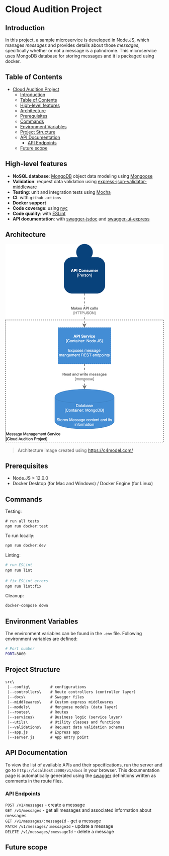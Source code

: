 # Cloud Audition Project

## Introduction
In this project, a sample microservice is developed in Node.JS, which manages *messages* and provides details about those *messages*, specifically whether or not a message is a palindrome. This microservice uses MongoDB database for storing messages and it is packaged using docker. 

## Table of Contents

- [Cloud Audition Project](#cloud-audition-project)
  - [Introduction](#introduction)
  - [Table of Contents](#table-of-contents)
  - [High-level features](#high-level-features)
  - [Architecture](#architecture)
  - [Prerequisites](#prerequisites)
  - [Commands](#commands)
  - [Environment Variables](#environment-variables)
  - [Project Structure](#project-structure)
  - [API Documentation](#api-documentation)
    - [API Endpoints](#api-endpoints)
  - [Future scope](#future-scope)

## High-level features

- **NoSQL database**: [MongoDB](https://www.mongodb.com) object data modeling using [Mongoose](https://mongoosejs.com)
- **Validation**: request data validation using [express-json-validator-middleware](https://github.com/simonplend/express-json-validator-middleware)
- **Testing**: unit and integration tests using [Mocha](https://mochajs.org)
- **CI**: with `github actions`
- **Docker support**
- **Code coverage**: using [nyc](https://github.com/istanbuljs/nyc)
- **Code quality**: with [ESLint](https://eslint.org)
- **API documentation**: with [swagger-jsdoc](https://github.com/Surnet/swagger-jsdoc) and [swagger-ui-express](https://github.com/scottie1984/swagger-ui-express)

## Architecture
![](src/docs/cloud-audition-arch.png)

> Architecture image created using https://c4model.com/

## Prerequisites

- Node.JS > 12.0.0
- Docker Desktop (for Mac and Windows) / Docker Engine (for Linux)
  
## Commands

Testing:

```shell
# run all tests
npm run docker:test
```

To run locally:

```bash
npm run docker:dev
```

Linting:

```bash
# run ESLint
npm run lint

# fix ESLint errors
npm run lint:fix
```

Cleanup:

```bash
docker-compose down
```

## Environment Variables

The environment variables can be found in the `.env` file. Following environment variables are defined:

```bash
# Port number
PORT=3000
```

## Project Structure

```
src\
 |--config\         # configurations
 |--controllers\    # Route controllers (controller layer)
 |--docs\           # Swagger files
 |--middlewares\    # Custom express middlewares
 |--models\         # Mongoose models (data layer)
 |--routes\         # Routes
 |--services\       # Business logic (service layer)
 |--utils\          # Utility classes and functions
 |--validations\    # Request data validation schemas
 |--app.js          # Express app
 |--server.js       # App entry point
```

## API Documentation

To view the list of available APIs and their specifications, run the server and go to `http://localhost:3000/v1/docs` in your browser. This documentation page is automatically generated using the [swagger](https://swagger.io/) definitions written as comments in the route files.

### API Endpoints

`POST /v1/messages` - create a message\
`GET /v1/messages` - get all messages and associated information about messages\
`GET /v1/messages/:messageId` - get a message\
`PATCH /v1/messages/:messageId` - update a message\
`DELETE /v1/messages/:messageId` - delete a message

## Future scope